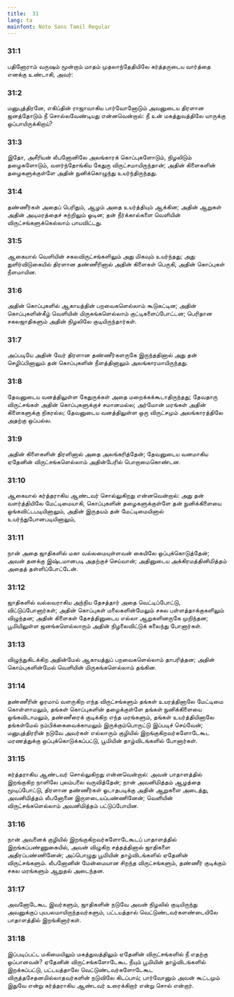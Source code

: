 ```yaml
---
title:  31
lang: ta
mainfont: Noto Sans Tamil Regular
---
```


###  31:1

பதினோராம் வருஷம் மூன்றாம் மாதம் முதலாந்தேதியிலே கர்த்தருடைய வார்த்தை எனக்கு உண்டாகி, அவர்:

###  31:2

மனுபுத்திரனே, எகிப்தின் ராஜாவாகிய பார்வோனோடும் அவனுடைய திரளான ஜனத்தோடும் நீ சொல்லவேண்டியது என்னவென்றால்: நீ உன் மகத்துவத்திலே யாருக்கு ஒப்பாயிருக்கிறாய்?

###  31:3

இதோ, அசீரியன் லீபனோனிலே அலங்காரக் கொப்புகளோடும், நிழலிடும் தழைகளோடும், வளர்ந்தோங்கிய கேதுரு விருட்சமாயிருந்தான்; அதின் கிளைகளின் தழைகளுக்குள்ளே அதின் நுனிக்கொழுந்து உயர்ந்திருந்தது.

###  31:4

தண்ணீர்கள் அதைப் பெரிதும், ஆழம் அதை உயர்த்தியும் ஆக்கின; அதின் ஆறுகள் அதின் அடிமரத்தைச் சுற்றிலும் ஓடின; தன் நீர்க்கால்களை வெளியின் விருட்சங்களுக்கெல்லாம் பாயவிட்டது.

###  31:5

ஆகையால் வெளியின் சகலவிருட்சங்களிலும் அது மிகவும் உயர்ந்தது; அது துளிர்விடுகையில் திரளான தண்ணீரினால் அதின் கிளைகள் பெருகி, அதின் கொப்புகள் நீளமாயின.

###  31:6

அதின் கொப்புகளில் ஆகாயத்தின் பறவைகளெல்லாம் கூடுகட்டின; அதின் கொப்புகளின்கீழ் வெளியின் மிருகங்களெல்லாம் குட்டிகளைப்போட்டன; பெரிதான சகலஜாதிகளும் அதின் நிழலிலே குடியிருந்தார்கள்.

###  31:7

அப்படியே அதின் வேர் திரளான தண்ணீர்களருகே இருந்ததினால் அது தன் செழிப்பினாலும் தன் கொப்புகளின் நீளத்தினாலும் அலங்காரமாயிருந்தது.

###  31:8

தேவனுடைய வனத்திலுள்ள கேதுருக்கள் அதை மறைக்கக்கூடாதிருந்தது; தேவதாரு விருட்சங்கள் அதின் கொப்புகளுக்குச் சமானமல்ல; அர்மோன் மரங்கள் அதின் கிளைகளுக்கு நிகரல்ல; தேவனுடைய வனத்திலுள்ள ஒரு விருட்சமும் அலங்காரத்திலே அதற்கு ஒப்பல்ல.

###  31:9

அதின் கிளைகளின் திரளினால் அதை அலங்கரித்தேன்; தேவனுடைய வனமாகிய ஏதேனின் விருட்சங்களெல்லாம் அதின்பேரில் பொறாமைகொண்டன.

###  31:10

ஆகையால் கர்த்தராகிய ஆண்டவர் சொல்லுகிறது என்னவென்றால்: அது தன் வளர்த்தியிலே மேட்டிமையாகி, கொப்புகளின் தழைகளுக்குள்ளே தன் நுனிக்கிளையை ஓங்கவிட்டபடியினாலும், அதின் இருதயம் தன் மேட்டிமையினால் உயர்ந்துபோனபடியினாலும்,

###  31:11

நான் அதை ஜாதிகளில் மகா வல்லமையுள்ளவன் கையிலே ஒப்புக்கொடுத்தேன்; அவன் தனக்கு இஷ்டமானபடி அதற்குச் செய்வான்; அதினுடைய அக்கிரமத்தினிமித்தம் அதைத் தள்ளிப்போட்டேன்.

###  31:12

ஜாதிகளில் வல்லவராகிய அந்நிய தேசத்தார் அதை வெட்டிப்போட்டு, விட்டுப்போனார்கள்; அதின் கொப்புகள் மலைகளின்மேலும் சகல பள்ளத்தாக்குகளிலும் விழுந்தன; அதின் கிளைகள் தேசத்தினுடைய எல்லா ஆறுகளினருகே முறிந்தன; பூமியிலுள்ள ஜனங்களெல்லாரும் அதின் நிழலைவிட்டுக் கலைந்து போனார்கள்.

###  31:13

விழுந்துகிடக்கிற அதின்மேல் ஆகாயத்துப் பறவைகளெல்லாம் தாபரித்தன; அதின் கொம்புகளின்மேல் வெளியின் மிருகங்களெல்லாம் தங்கின.

###  31:14

தண்ணீரின் ஓரமாய் வளருகிற எந்த விருட்சங்களும் தங்கள் உயரத்தினாலே மேட்டிமை கொள்ளாமலும், தங்கள் கொப்புகளின் தழைக்குள்ளே தங்கள் நுனிக்கிளையை ஓங்கவிடாமலும், தண்ணீரைக் குடிக்கிற எந்த மரங்களும், தங்கள் உயர்த்தியினாலே தங்கள்மேல் நம்பிக்கைவைக்காமலும் இருக்கும்பொருட்டு இப்படிச் செய்வேன்; மனுபுத்திரரின் நடுவே அவர்கள் எல்லாரும் குழியில் இறங்குகிறவர்களோடேகூட மரணத்துக்கு ஒப்புக்கொடுக்கப்பட்டு, பூமியின் தாழ்விடங்களில் போனார்கள்.

###  31:15

கர்த்தராகிய ஆண்டவர் சொல்லுகிறது என்னவென்றால்: அவன் பாதாளத்தில் இறங்குகிற நாளிலே புலம்பலை வருவித்தேன்; நான் அவனிமித்தம் ஆழத்தை மூடிப்போட்டு, திரளான தண்ணீர்கள் ஓடாதபடிக்கு அதின் ஆறுகளை அடைத்து, அவனிமித்தம் லீபனோனை இருளடையப்பண்ணினேன்; வெளியின் விருட்சங்களெல்லாம் அவனிமித்தம் பட்டுப்போயின.

###  31:16

நான் அவனைக் குழியில் இறங்குகிறவர்களோடேகூடப் பாதாளத்தில் இறங்கப்பண்ணுகையில், அவன் விழுகிற சத்தத்தினால் ஜாதிகளை அதிரப்பண்ணினேன்; அப்பொழுது பூமியின் தாழ்விடங்களில் ஏதேனின் விருட்சங்களும். லீபனோனின் மேன்மையான சிறந்த விருட்சங்களும், தண்ணீர் குடிக்கும் சகல மரங்களும் ஆறுதல் அடைந்தன.

###  31:17

அவனோடேகூட இவர்களும், ஜாதிகளின் நடுவே அவன் நிழலில் குடியிருந்து அவனுக்குப் புயபலமாயிருந்தவர்களும், பட்டயத்தால் வெட்டுண்டவர்களண்டையிலே பாதாளத்தில் இறங்கினார்கள்.

###  31:18

இப்படிப்பட்ட மகிமையிலும் மகத்துவத்திலும் ஏதேனின் விருட்சங்களில் நீ எதற்கு ஒப்பானவன்? ஏதேனின் விருட்சங்களோடேகூட நீயும் பூமியின் தாழ்விடங்களில் இறக்கப்பட்டு, பட்டயத்தாலே வெட்டுண்டவர்களோடேகூட விருத்தசேதனமில்லாதவர்களின் நடுவிலே கிடப்பாய்; பார்வோனும் அவன் கூட்டமும் இதுவே என்று கர்த்தராகிய ஆண்டவர் உரைக்கிறார் என்று சொல் என்றார்.

